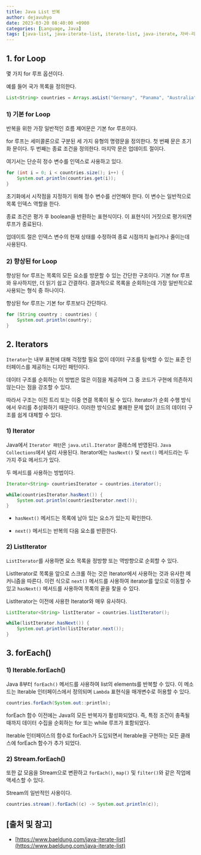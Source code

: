 ```yaml
---
title: Java List 반복
author: dejavuhyo
date: 2023-03-20 08:40:00 +0900
categories: [Language, Java]
tags: [java-list, java-iterate-list, iterate-list, java-iterate, 자바-리스트, 자바-리스트-반복, 리스트-반복]
---
```


## 1. for Loop
몇 가지 for 루프 옵션이다.

예를 들어 국가 목록을 정의한다.

```java
List<String> countries = Arrays.asList("Germany", "Panama", "Australia");
```

### 1) 기본 for Loop
반복을 위한 가장 일반적인 흐름 제어문은 기본 for 루프이다.

for 루프는 세미콜론으로 구분된 세 가지 유형의 명령문을 정의한다. 첫 번째 문은 초기화 문이다. 두 번째는 종료 조건을 정의한다. 마지막 문은 업데이트 절이다.

여기서는 단순히 정수 변수를 인덱스로 사용하고 있다.

```java
for (int i = 0; i < countries.size(); i++) {
    System.out.println(countries.get(i));
}
```

초기화에서 시작점을 지정하기 위해 정수 변수를 선언해야 한다. 이 변수는 일반적으로 목록 인덱스 역할을 한다.

종료 조건은 평가 후 boolean을 반환하는 표현식이다. 이 표현식이 거짓으로 평가되면 루프가 종료된다.

업데이트 절은 인덱스 변수의 현재 상태를 수정하여 종료 시점까지 늘리거나 줄이는데 사용된다.

### 2) 향상된 for Loop
향상된 for 루프는 목록의 모든 요소를 방문할 수 있는 간단한 구조이다. 기본 for 루프와 유사하지만, 더 읽기 쉽고 간결하다. 결과적으로 목록을 순회하는데 가장 일반적으로 사용되는 형식 중 하나이다.

향상된 for 루프는 기본 for 루프보다 간단하다.

```java
for (String country : countries) {
    System.out.println(country);
}
```

## 2. Iterators
`Iterator`는 내부 표현에 대해 걱정할 필요 없이 데이터 구조를 탐색할 수 있는 표준 인터페이스를 제공하는 디자인 패턴이다.

데이터 구조를 순회하는 이 방법은 많은 이점을 제공하며 그 중 코드가 구현에 의존하지 않는다는 점을 강조할 수 있다.

따라서 구조는 이진 트리 또는 이중 연결 목록이 될 수 있다. Iterator가 순회 수행 방식에서 우리를 추상화하기 때문이다. 이러한 방식으로 불쾌한 문제 없이 코드의 데이터 구조를 쉽게 대체할 수 있다.

### 1) Iterator
Java에서 `Iterator 패턴`은 `java.util.Iterator` 클래스에 반영된다. `Java Collections`에서 널리 사용된다. Iterator에는 `hasNext()` 및 `next()` 메서드라는 두 가지 주요 메서드가 있다.

두 메서드를 사용하는 방법이다.

```java
Iterator<String> countriesIterator = countries.iterator();

while(countriesIterator.hasNext()) {
    System.out.println(countriesIterator.next()); 
}
```

* `hasNext()` 메서드는 목록에 남아 있는 요소가 있는지 확인한다.

* `next()` 메서드는 반복의 다음 요소를 반환한다.

### 2) ListIterator
`ListIterator`를 사용하면 요소 목록을 정방향 또는 역방향으로 순회할 수 있다.

ListIterator로 목록을 앞으로 스크롤 하는 것은 Iterator에서 사용하는 것과 유사한 메커니즘을 따른다. 이런 식으로 `next()` 메서드를 사용하여 iterator를 앞으로 이동할 수 있고 `hasNext()` 메서드를 사용하여 목록의 끝을 찾을 수 있다.

ListIterator는 이전에 사용한 Iterator와 매우 유사하다.

```java
ListIterator<String> listIterator = countries.listIterator();

while(listIterator.hasNext()) {
    System.out.println(listIterator.next());
}
```

## 3. forEach()

### 1) Iterable.forEach()
Java 8부터 `forEach()` 메서드를 사용하여 list의 elements를 반복할 수 있다. 이 메소드는 Iterable 인터페이스에서 정의되며 `Lambda` 표현식을 매개변수로 허용할 수 있다.

```java
countries.forEach(System.out::println);
```

forEach 함수 이전에는 Java의 모든 반복자가 활성화되었다. 즉, 특정 조건이 충족될 때까지 데이터 수집을 순회하는 for 또는 while 루프가 포함되었다.

Iterable 인터페이스의 함수로 forEach가 도입되면서 Iterable을 구현하는 모든 클래스에 forEach 함수가 추가 되었다.

### 2) Stream.forEach()
또한 값 모음을 Stream으로 변환하고 `forEach()`, `map()` 및 `filter()`와 같은 작업에 액세스할 수 있다.

Stream의 일반적인 사용이다.

```java
countries.stream().forEach((c) -> System.out.println(c));
```

## [출처 및 참고]
* [https://www.baeldung.com/java-iterate-list](https://www.baeldung.com/java-iterate-list)
